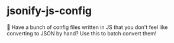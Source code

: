 # jsonify-js-config
🚀 Have a bunch of config files written in JS that you don't feel like converting to JSON by hand? Use this to batch convert them!
